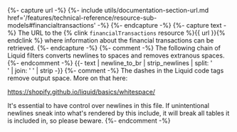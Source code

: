 {%- capture url -%}
    {%- include utils/documentation-section-url.md
        href='/features/technical-reference/resource-sub-models#financialtransactions' -%}
{%- endcapture -%}
{%- capture text -%}
The URL to the {% clink `financialTransactions` resource %}{{ url }}{% endclink
%} where information about the financial transactions can be retrieved.
{%- endcapture -%}
{%- comment -%}
The following chain of Liquid filters converts newlines to spaces and removes
extranous spaces.
{%- endcomment -%}
{{- text | newline_to_br | strip_newlines | split: '<br />' | join: ' ' | strip -}}
{%- comment -%}
The dashes in the Liquid code tags remove output space. More on that here:

<https://shopify.github.io/liquid/basics/whitespace/>

It's essential to have control over newlines in this file. If unintentional
newlines sneak into what's rendered by this include, it will break all tables
it is included in, so please beware.
{%- endcomment -%}
